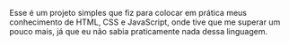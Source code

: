 Esse é um projeto simples que fiz para colocar em prática meus conhecimento de HTML, CSS e JavaScript, onde tive que me superar um pouco mais, já que eu não sabia praticamente nada dessa linguagem.